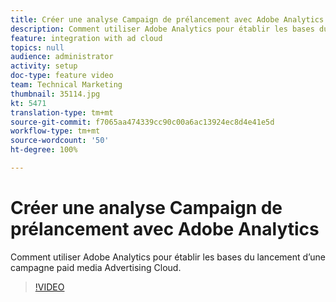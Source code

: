 ```yaml
---
title: Créer une analyse Campaign de prélancement avec Adobe Analytics
description: Comment utiliser Adobe Analytics pour établir les bases du lancement d’une campagne paid media Advertising Cloud.
feature: integration with ad cloud
topics: null
audience: administrator
activity: setup
doc-type: feature video
team: Technical Marketing
thumbnail: 35114.jpg
kt: 5471
translation-type: tm+mt
source-git-commit: f7065aa474339cc90c00a6ac13924ec8d4e41e5d
workflow-type: tm+mt
source-wordcount: '50'
ht-degree: 100%

---
```



# Créer une analyse Campaign de prélancement avec Adobe Analytics

Comment utiliser Adobe Analytics pour établir les bases du lancement d’une campagne paid media Advertising Cloud.

>[!VIDEO](https://video.tv.adobe.com/v/35114/?quality=12&learn=on)
